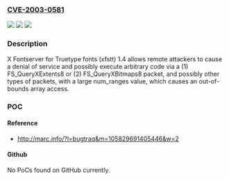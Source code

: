 ### [CVE-2003-0581](https://cve.mitre.org/cgi-bin/cvename.cgi?name=CVE-2003-0581)
![](https://img.shields.io/static/v1?label=Product&message=n%2Fa&color=blue)
![](https://img.shields.io/static/v1?label=Version&message=n%2Fa&color=blue)
![](https://img.shields.io/static/v1?label=Vulnerability&message=n%2Fa&color=brighgreen)

### Description

X Fontserver for Truetype fonts (xfstt) 1.4 allows remote attackers to cause a denial of service and possibly execute arbitrary code via a (1) FS_QueryXExtents8 or (2) FS_QueryXBitmaps8 packet, and possibly other types of packets, with a large num_ranges value, which causes an out-of-bounds array access.

### POC

#### Reference
- http://marc.info/?l=bugtraq&m=105829691405446&w=2

#### Github
No PoCs found on GitHub currently.

